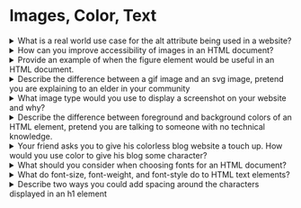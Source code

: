 # Images, Color, Text

<details>
<summary>What is a real world use case for the alt attribute being used in a website?</summary>

A real-world use case for the alt attribute in a website is to provide alternative text for images. This helps visually impaired users who rely on screen readers to understand the content of the images on the website.

</details>

<details>
<summary>How can you improve accessibility of images in an HTML document?</summary>

You can improve accessibility of images in an HTML document by adding descriptive text using the alt attribute.

</details>

<details>
<summary>Provide an example of when the figure element would be useful in an HTML document.</summary>

The < figure > element would be useful in an HTML document when you want to associate a caption or description with an image, diagram, video, or similar content.

</details>

<details>
<summary>Describe the difference between a gif image and an svg image, pretend you are explaining to an elder in your community
</summary>

A GIF (Graphics Interchange Format) image is like a flipbook. It's made up of a bunch of pictures that play in a sequence, creating a short animation or just a series of images. Think of it like those old cartoons where you flip through pages really fast to make the characters move.

On the other hand, an SVG (Scalable Vector Graphics) image is more like a set of instructions for drawing. It's like a recipe that tells your computer how to draw a picture using shapes, lines, and colors. Because of this, SVG images can be scaled up or down without losing quality, just like how you can zoom in on a map without it getting blurry.

In summary, a GIF is like a tiny movie made of pictures, while an SVG is like a recipe for drawing a picture that can be resized without losing quality.

</details>

<details>
<summary>What image type would you use to display a screenshot on your website and why?</summary>

For displaying a screenshot on a website, it's generally best to use either PNG or JPEG image formats.

### PNG (Portable Network Graphics)
 PNG is often preferred for screenshots because it supports lossless compression, meaning it maintains high image quality without losing detail. It's particularly suitable for screenshots that contain text or sharp lines, as it preserves clarity and crispness. Additionally, PNG supports transparency, allowing for parts of the image to be transparent if needed.

### JPEG (Joint Photographic Experts Group)
JPEG is another commonly used format, especially for photographs or images with many colors and gradients. While JPEG uses lossy compression, which may result in some loss of quality, it typically produces smaller file sizes compared to PNG. This can be advantageous for reducing webpage loading times, especially if you have many screenshots on a single page.

</details>

<details>
<summary>Describe the difference between foreground and background colors of an HTML element, pretend you are talking to someone with no technical knowledge.</summary>

Imagine you have a coloring book page. The foreground color is like the color you use to draw the lines and shapes on the page. It's the color that stands out and is most noticeable because it's what you see right away.

Now, the background color is like the color you use to fill in the space behind the lines and shapes. It's what you see all around the main drawing. It's like the canvas behind the artwork, setting the tone for everything else.

In HTML, elements can have both foreground and background colors. The foreground color is applied to the text or content inside the element, while the background color is applied to the area behind that content. So, just like in a coloring book, you can choose different colors for the lines and the space around them to create different effects on a webpage.

</details>

<details>
<summary>Your friend asks you to give his colorless blog website a touch up. How would you use color to give his blog some character?</summary>

To give the colorless blog website some character, I would:

### Choose a vibrant color palette
 Selecting a set of colors that complement each other can instantly add life to the website. I'd pick colors that reflect the blog's theme or the mood my friend wants to convey.

### Apply color to key elements
 I'd add color to important elements like headings, buttons, links, and backgrounds to make them stand out and create visual interest.

### Use color for emphasis
 I'd use color to highlight important information or call-to-action buttons, guiding visitors' attention to key areas of the website.

### Maintain readability
 While adding color, I'd ensure that text remains readable by choosing colors with sufficient contrast against the background.

### Keep it consistent
 Consistency is key for a cohesive look. I'd use the same color scheme throughout the website to create a unified and professional appearance.

 </details>

 <details>
 <summary>What should you consider when choosing fonts for an HTML document?</summary>


When choosing fonts for an HTML document, consider:

### Readability
 Ensure the chosen fonts are easy to read, especially for longer passages of text.

### Compatibility
 Select fonts that are widely supported across different web browsers and devices.

### Style
 Choose fonts that match the tone and style of the content and reflect the website's overall design aesthetic.

### Hierarchy
 Use different fonts for headings and body text to create a clear hierarchy and improve readability.

### Loading speed
 Opt for web-safe fonts or use font loading techniques to ensure fast loading times and a smooth user experience.

 </details>

 <details>
 <summary>What do font-size, font-weight, and font-style do to HTML text elements?</summary>

 ### font-size
 Determines the size of the text, making it larger or smaller.

### font-weight
 Defines the thickness or boldness of the text, ranging from normal to bold.

### font-style
 Specifies the style of the text, such as italic or normal (non-italic).

 </details>

 <details>
 <summary>Describe two ways you could add spacing around the characters displayed in an h1 element</summary>

 ### Using CSS letter-spacing property
  Adjust the spacing between characters by specifying a positive or negative value for the letter-spacing property in CSS.

### Using HTML < span > elements
 Wrap the text within the < h1 > element with < span > tags and apply margins or padding to the < span > elements to add spacing around the characters.

 </details>











